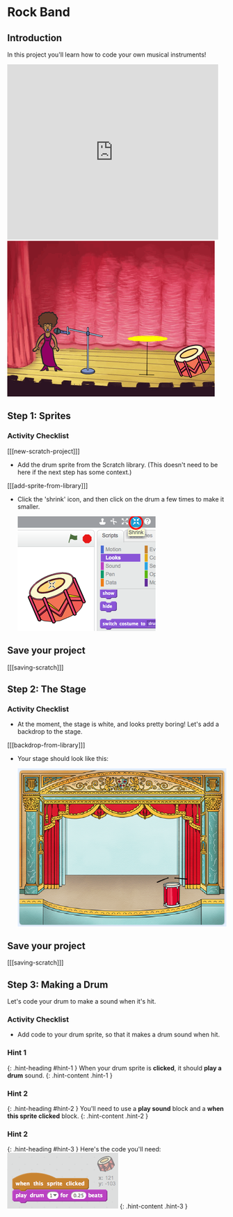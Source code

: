 # Rock Band

## Introduction

In this project you'll learn how to code your own musical instruments!

<div class="scratch-preview">
  <iframe allowtransparency="true" width="485" height="402" src="https://scratch.mit.edu/projects/embed/26741186/?autostart=false" frameborder="0"></iframe>
  <img src="images/band-final.png">
</div>

## Step 1: Sprites

### Activity Checklist

[[[new-scratch-project]]]

+ Add the drum sprite from the Scratch library. (This doesn't need to be here if the next step has some context.)

[[[add-sprite-from-library]]]

+ Click the 'shrink' icon, and then click on the drum a few times to make it smaller.

	![screenshot](images/band-shrink.png)

## Save your project

[[[saving-scratch]]]

## Step 2: The Stage

### Activity Checklist

+ At the moment, the stage is white, and looks pretty boring! Let's add a backdrop to the stage.

[[[backdrop-from-library]]]

+ Your stage should look like this:

	![screenshot](images/band-stage.png)

## Save your project

[[[saving-scratch]]]

## Step 3: Making a Drum

Let's code your drum to make a sound when it's hit.

### Activity Checklist

+ Add code to your drum sprite, so that it makes a drum sound when hit.

### Hint 1
{: .hint-heading #hint-1 }
When your drum sprite is __clicked__, it should __play a drum__ sound.
{: .hint-content .hint-1 }

### Hint 2
{: .hint-heading #hint-2 }
You'll need to use a __play sound__ block and a __when this sprite clicked__ block.
{: .hint-content .hint-2 }

### Hint 2
{: .hint-heading #hint-3 }
Here's the code you'll need:
![screenshot](images/drum-sound-solution.png)
{: .hint-content .hint-3 }

